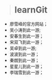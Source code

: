> # learnGit

* 廖雪峰的官方网站；
* 吴小涛到此一游;
* 安春生到此一游；
* 宋双飞到此一游；
* 吴卓到此一游;
* 波波到此一游；
* 秦朗到此一游；
* 星星儿到此一游；
* 李瑞雪到此一游；
